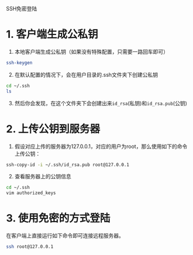SSH免密登陆

# 1. 客户端生成公私钥
1. 本地客户端生成公私钥（如果没有特殊配置，只需要一路回车即可）

```sh
ssh-keygen
```

2. 在默认配置的情况下，会在用户目录的.ssh文件夹下创建公私钥

```sh
cd ~/.ssh
ls
```

3. 然后你会发现，在这个文件夹下会创建出来`id_rsa`(私钥)和`id_rsa.pub`(公钥)

# 2. 上传公钥到服务器
1. 假设对应上传的服务器为127.0.0.1，对应的用户为root，那么使用如下的命令上传公钥：

```sh
ssh-copy-id -i ~/.ssh/id_rsa.pub root@127.0.0.1
```

2. 查看服务器上的公钥信息

```sh
cd ~/.ssh
vim authorized_keys
```

# 3. 使用免密的方式登陆
在客户端上直接运行如下命令即可连接远程服务器。

```sh
ssh root@127.0.0.1
```